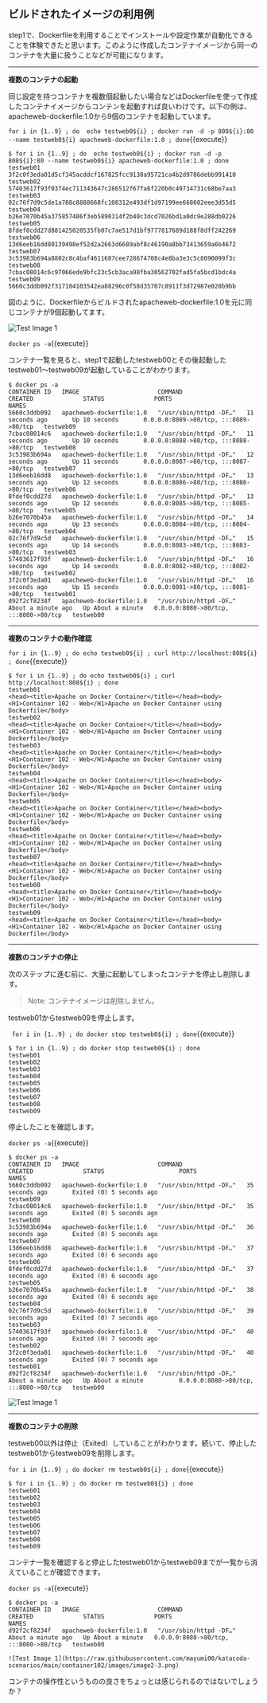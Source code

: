 ## ビルドされたイメージの利用例

step1で、Dockerfileを利用することでインストールや設定作業が自動化できることを体験できたと思います。このように作成したコンテナイメージから同一のコンテナを大量に扱うことなどが可能になります。


---
**複数のコンテナの起動**

同じ設定を持つコンテナを複数個起動したい場合などはDockerfileを使って作成したコンテナイメージからコンテンを起動すれば良いわけです。以下の例は、apacheweb-dockerfile:1.0から9個のコンテナを起動しています。


` for i in {1..9} ; do  echo testweb0${i} ; docker run -d -p 808${i}:80 --name testweb0${i} apacheweb-dockerfile:1.0 ; done `{{execute}}

```text
$ for i in {1..9} ; do  echo testweb0${i} ; docker run -d -p 808${i}:80 --name testweb0${i} apacheweb-dockerfile:1.0 ; done
testweb01
3f2c0f3eda01d5cf345acddcf167825fcc9138a95721ca4b2d9786debb991410
testweb02
57403617f93f0374ec711343647c286512f67fa6f220b0c49734731c68be7aa3
testweb03
02c76f7d9c5de1a788c8888668fc108312e493df1d97199ee668602eee3d55d5
testweb04
b26e7070b45a375857406f3eb5890314f2b40c3dcd7026bd1a0dc9e288db0226
testweb05
8fdef0cdd27d881425020535fb07c7ae517d1bf9777817689d188f8dff242269
testweb06
13d6eeb16dd80139498ef52d2a2663d6689abf8c46190a8bb73413659a6b4672
testweb07
3c53983b694a8802c8c4baf4611687cee728674708c4e8ba3e3c5c8090099f3c
testweb08
7cbac08014c6c97066ede9bfc23c5cb3aca98fba30562702fad5fa5bcd1bdc4a
testweb09
5660c3ddb092f317104103542ea88296c0f58d35707c8911f3d72987e020b9bb
```

図のように、Dockerfileからビルドされたapacheweb-dockerfile:1.0を元に同じコンテナが9個起動してます。

![Test Image 1](https://raw.githubusercontent.com/mayumi00/katacoda-scenarios/main/container102/images/image2-1.png)

`docker ps -a`{{execute}}

コンテナ一覧を見ると、step1で起動したtestweb00とその後起動したtestweb01〜testweb09が起動していることがわかります。

```text
$ docker ps -a
CONTAINER ID   IMAGE                      COMMAND                  CREATED              STATUS              PORTS                                   NAMES
5660c3ddb092   apacheweb-dockerfile:1.0   "/usr/sbin/httpd -DF…"   11 seconds ago       Up 10 seconds       0.0.0.0:8089->80/tcp, :::8089->80/tcp   testweb09
7cbac08014c6   apacheweb-dockerfile:1.0   "/usr/sbin/httpd -DF…"   11 seconds ago       Up 10 seconds       0.0.0.0:8088->80/tcp, :::8088->80/tcp   testweb08
3c53983b694a   apacheweb-dockerfile:1.0   "/usr/sbin/httpd -DF…"   12 seconds ago       Up 11 seconds       0.0.0.0:8087->80/tcp, :::8087->80/tcp   testweb07
13d6eeb16dd8   apacheweb-dockerfile:1.0   "/usr/sbin/httpd -DF…"   13 seconds ago       Up 12 seconds       0.0.0.0:8086->80/tcp, :::8086->80/tcp   testweb06
8fdef0cdd27d   apacheweb-dockerfile:1.0   "/usr/sbin/httpd -DF…"   13 seconds ago       Up 12 seconds       0.0.0.0:8085->80/tcp, :::8085->80/tcp   testweb05
b26e7070b45a   apacheweb-dockerfile:1.0   "/usr/sbin/httpd -DF…"   14 seconds ago       Up 13 seconds       0.0.0.0:8084->80/tcp, :::8084->80/tcp   testweb04
02c76f7d9c5d   apacheweb-dockerfile:1.0   "/usr/sbin/httpd -DF…"   15 seconds ago       Up 14 seconds       0.0.0.0:8083->80/tcp, :::8083->80/tcp   testweb03
57403617f93f   apacheweb-dockerfile:1.0   "/usr/sbin/httpd -DF…"   16 seconds ago       Up 14 seconds       0.0.0.0:8082->80/tcp, :::8082->80/tcp   testweb02
3f2c0f3eda01   apacheweb-dockerfile:1.0   "/usr/sbin/httpd -DF…"   16 seconds ago       Up 15 seconds       0.0.0.0:8081->80/tcp, :::8081->80/tcp   testweb01
d92f2cf8234f   apacheweb-dockerfile:1.0   "/usr/sbin/httpd -DF…"   About a minute ago   Up About a minute   0.0.0.0:8080->80/tcp, :::8080->80/tcp   testweb00
```

---
**複数のコンテナの動作確認**

`for i in {1..9} ; do echo testweb0${i} ; curl http://localhost:808${i} ; done`{{execute}}

```text
$ for i in {1..9} ; do echo testweb0${i} ; curl http://localhost:808${i} ; done
testweb01
<head><title>Apache on Docker Container</title></head><body><H1>Container 102 - Web</H1>Apache on Docker Container using Dockerfile</body>
testweb02
<head><title>Apache on Docker Container</title></head><body><H1>Container 102 - Web</H1>Apache on Docker Container using Dockerfile</body>
testweb03
<head><title>Apache on Docker Container</title></head><body><H1>Container 102 - Web</H1>Apache on Docker Container using Dockerfile</body>
testweb04
<head><title>Apache on Docker Container</title></head><body><H1>Container 102 - Web</H1>Apache on Docker Container using Dockerfile</body>
testweb05
<head><title>Apache on Docker Container</title></head><body><H1>Container 102 - Web</H1>Apache on Docker Container using Dockerfile</body>
testweb06
<head><title>Apache on Docker Container</title></head><body><H1>Container 102 - Web</H1>Apache on Docker Container using Dockerfile</body>
testweb07
<head><title>Apache on Docker Container</title></head><body><H1>Container 102 - Web</H1>Apache on Docker Container using Dockerfile</body>
testweb08
<head><title>Apache on Docker Container</title></head><body><H1>Container 102 - Web</H1>Apache on Docker Container using Dockerfile</body>
testweb09
<head><title>Apache on Docker Container</title></head><body><H1>Container 102 - Web</H1>Apache on Docker Container using Dockerfile</body>
```


---
**複数のコンテナの停止**

次のステップに進む前に、大量に起動してしまったコンテナを停止し削除します。

> Note: コンテナイメージは削除しません。

testweb01からtestweb09を停止します。

` for i in {1..9} ; do docker stop testweb0${i} ; done`{{execute}}

```text
$ for i in {1..9} ; do docker stop testweb0${i} ; done
testweb01
testweb02
testweb03
testweb04
testweb05
testweb06
testweb07
testweb08
testweb09
```

停止したことを確認します。

`docker ps -a`{{execute}}

```text
$ docker ps -a
CONTAINER ID   IMAGE                      COMMAND                  CREATED              STATUS                     PORTS                                   NAMES
5660c3ddb092   apacheweb-dockerfile:1.0   "/usr/sbin/httpd -DF…"   35 seconds ago       Exited (0) 5 seconds ago                                           testweb09
7cbac08014c6   apacheweb-dockerfile:1.0   "/usr/sbin/httpd -DF…"   35 seconds ago       Exited (0) 5 seconds ago                                           testweb08
3c53983b694a   apacheweb-dockerfile:1.0   "/usr/sbin/httpd -DF…"   36 seconds ago       Exited (0) 5 seconds ago                                           testweb07
13d6eeb16dd8   apacheweb-dockerfile:1.0   "/usr/sbin/httpd -DF…"   37 seconds ago       Exited (0) 6 seconds ago                                           testweb06
8fdef0cdd27d   apacheweb-dockerfile:1.0   "/usr/sbin/httpd -DF…"   37 seconds ago       Exited (0) 6 seconds ago                                           testweb05
b26e7070b45a   apacheweb-dockerfile:1.0   "/usr/sbin/httpd -DF…"   38 seconds ago       Exited (0) 6 seconds ago                                           testweb04
02c76f7d9c5d   apacheweb-dockerfile:1.0   "/usr/sbin/httpd -DF…"   39 seconds ago       Exited (0) 7 seconds ago                                           testweb03
57403617f93f   apacheweb-dockerfile:1.0   "/usr/sbin/httpd -DF…"   40 seconds ago       Exited (0) 7 seconds ago                                           testweb02
3f2c0f3eda01   apacheweb-dockerfile:1.0   "/usr/sbin/httpd -DF…"   40 seconds ago       Exited (0) 7 seconds ago                                           testweb01
d92f2cf8234f   apacheweb-dockerfile:1.0   "/usr/sbin/httpd -DF…"   About a minute ago   Up About a minute          0.0.0.0:8080->80/tcp, :::8080->80/tcp   testweb00
```
![Test Image 1](https://raw.githubusercontent.com/mayumi00/katacoda-scenarios/main/container102/images/image2-2.png)

---
**複数のコンテナの削除**

testweb00以外は停止（Exited）していることがわかります。続いて、停止したtestweb01からtestweb09を削除します。

`for i in {1..9} ; do docker rm testweb0${i} ; done`{{execute}}

```text
$ for i in {1..9} ; do docker rm testweb0${i} ; done
testweb01
testweb02
testweb03
testweb04
testweb05
testweb06
testweb07
testweb08
testweb09
```
コンテナ一覧を確認すると停止したtestweb01からtestweb09までが一覧から消えていることが確認できます。

`docker ps -a`{{execute}}

```text
$ docker ps -a
CONTAINER ID   IMAGE                      COMMAND                  CREATED              STATUS              PORTS                                   NAMES
d92f2cf8234f   apacheweb-dockerfile:1.0   "/usr/sbin/httpd -DF…"   About a minute ago   Up About a minute   0.0.0.0:8080->80/tcp, :::8080->80/tcp   testweb00

![Test Image 1](https://raw.githubusercontent.com/mayumi00/katacoda-scenarios/main/container102/images/image2-3.png)

```


コンテナの操作性というものの良さをちょっとは感じられるのではないでしょうか？
